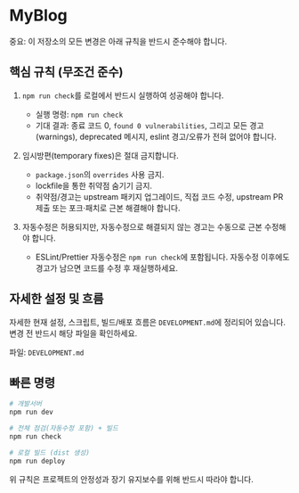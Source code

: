 # MyBlog

중요: 이 저장소의 모든 변경은 아래 규칙을 반드시 준수해야 합니다.

## 핵심 규칙 (무조건 준수)

1. `npm run check`를 로컬에서 반드시 실행하여 성공해야 합니다.
   - 실행 명령: `npm run check`
   - 기대 결과: 종료 코드 0, `found 0 vulnerabilities`, 그리고 모든 경고(warnings), deprecated 메시지, eslint 경고/오류가 전혀 없어야 합니다.

2. 임시방편(temporary fixes)은 절대 금지합니다.
   - `package.json`의 `overrides` 사용 금지.
   - lockfile을 통한 취약점 숨기기 금지.
   - 취약점/경고는 upstream 패키지 업그레이드, 직접 코드 수정, upstream PR 제출 또는 포크·패치로 근본 해결해야 합니다.

3. 자동수정은 허용되지만, 자동수정으로 해결되지 않는 경고는 수동으로 근본 수정해야 합니다.
   - ESLint/Prettier 자동수정은 `npm run check`에 포함됩니다. 자동수정 이후에도 경고가 남으면 코드를 수정 후 재실행하세요.

## 자세한 설정 및 흐름
자세한 현재 설정, 스크립트, 빌드/배포 흐름은 `DEVELOPMENT.md`에 정리되어 있습니다. 변경 전 반드시 해당 파일을 확인하세요.

파일: `DEVELOPMENT.md`

## 빠른 명령

```bash
# 개발서버
npm run dev

# 전체 점검(자동수정 포함) + 빌드
npm run check

# 로컬 빌드 (dist 생성)
npm run deploy
```
위 규칙은 프로젝트의 안정성과 장기 유지보수를 위해 반드시 따라야 합니다.

